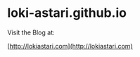 loki-astari.github.io
=====================

Visit the Blog at:

[http://lokiastari.com](http://lokiastari.com)
